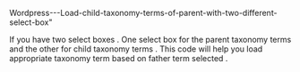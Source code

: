 Wordpress---Load-child-taxonomy-terms-of-parent-with-two-different-select-box"

If you have two select boxes . One select box for the parent taxonomy terms and the other for child taxonomy terms . This code will help you load appropriate taxonomy term based on father term selected .

